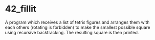 # 42_fillit

A program which receives a list of tetris figures and arranges them with each others (rotating is forbidden) to make the smallest possible square using recursive backtracking. The resulting square is then printed.
